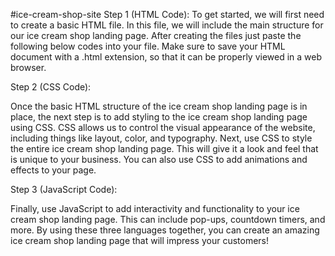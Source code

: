 #ice-cream-shop-site
Step 1 (HTML Code):
To get started, we will first need to create a basic HTML file. In this file, we will include the main structure for our ice cream shop landing page.
After creating the files just paste the following below codes into your file. Make sure to save your HTML document with a .html extension, so that it can be properly viewed in a web browser.

Step 2 (CSS Code):

Once the basic HTML structure of the ice cream shop landing page is in place, the next step is to add styling to the ice cream shop landing page using CSS. CSS allows us to control the visual appearance of the website, including things like layout, color, and typography.
Next, use CSS to style the entire ice cream shop landing page. This will give it a look and feel that is unique to your business. You can also use CSS to add animations and effects to your page.

Step 3 (JavaScript Code):

Finally, use JavaScript to add interactivity and functionality to your ice cream shop landing page. This can include pop-ups, countdown timers, and more.
By using these three languages together, you can create an amazing ice cream shop landing page that will impress your customers!
